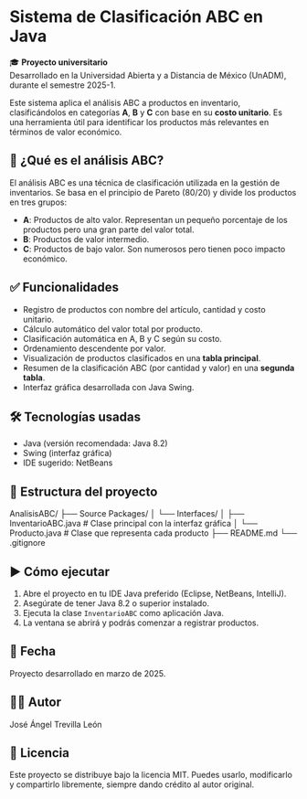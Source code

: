 # Sistema de Clasificación ABC en Java

🎓 **Proyecto universitario**  
Desarrollado en la Universidad Abierta y a Distancia de México (UnADM), durante el semestre 2025-1.

Este sistema aplica el análisis ABC a productos en inventario, clasificándolos en categorías **A**, **B** y **C** con base en su **costo unitario**. Es una herramienta útil para identificar los productos más relevantes en términos de valor económico.

## 📌 ¿Qué es el análisis ABC?

El análisis ABC es una técnica de clasificación utilizada en la gestión de inventarios. Se basa en el principio de Pareto (80/20) y divide los productos en tres grupos:

- **A**: Productos de alto valor. Representan un pequeño porcentaje de los productos pero una gran parte del valor total.
- **B**: Productos de valor intermedio.
- **C**: Productos de bajo valor. Son numerosos pero tienen poco impacto económico.

## ✅ Funcionalidades

- Registro de productos con nombre del artículo, cantidad y costo unitario.
- Cálculo automático del valor total por producto.
- Clasificación automática en A, B y C según su costo.
- Ordenamiento descendente por valor.
- Visualización de productos clasificados en una **tabla principal**.
- Resumen de la clasificación ABC (por cantidad y valor) en una **segunda tabla**.
- Interfaz gráfica desarrollada con Java Swing.

## 🛠️ Tecnologías usadas

- Java (versión recomendada: Java 8.2)
- Swing (interfaz gráfica)
- IDE sugerido: NetBeans

## 📂 Estructura del proyecto

AnalisisABC/
├── Source Packages/
│   └── Interfaces/
│       ├── InventarioABC.java  # Clase principal con la interfaz gráfica
│       └── Producto.java       # Clase que representa cada producto
├── README.md
└── .gitignore


## ▶️ Cómo ejecutar

1. Abre el proyecto en tu IDE Java preferido (Eclipse, NetBeans, IntelliJ).
2. Asegúrate de tener Java 8.2 o superior instalado.
3. Ejecuta la clase `InventarioABC` como aplicación Java.
4. La ventana se abrirá y podrás comenzar a registrar productos.

## 📅 Fecha

Proyecto desarrollado en marzo de 2025.

## 👨‍💻 Autor

José Ángel Trevilla León  

## 📄 Licencia

Este proyecto se distribuye bajo la licencia MIT. Puedes usarlo, modificarlo y compartirlo libremente, siempre dando crédito al autor original.

